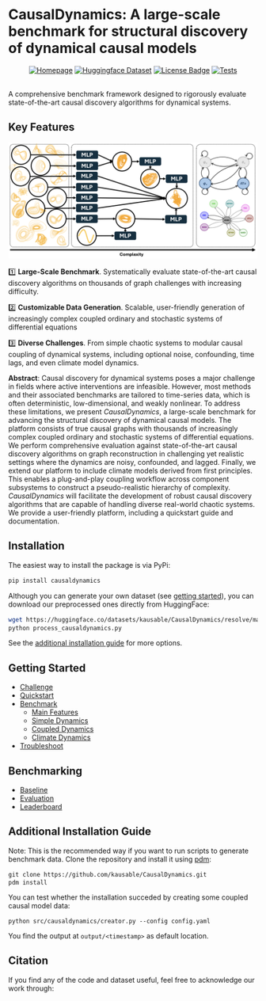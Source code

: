 # CausalDynamics: A large-scale benchmark for structural discovery of dynamical causal models


<div align="center">
<a href="http://kausable.github.io/CausalDynamics"><img src="https://img.shields.io/badge/View-Documentation-blue?style=for-the-badge)" alt="Homepage"/></a>
  <!-- <a href="<ADD_LINK>"><img src="https://img.shields.io/badge/ArXiV-2402.00712-b31b1b.svg" alt="arXiv"/></a> -->
<a href="https://huggingface.co/datasets/kausable/CausalDynamics"><img src="https://img.shields.io/badge/Dataset-HuggingFace-ffd21e" alt="Huggingface Dataset"/></a>
<a href="https://github.com/kausable/CausalDynamics/blob/main/LICENSE.txt"><img src="https://img.shields.io/badge/License-MIT-green" alt="License Badge"/></a>
<a href="https://github.com/kausable/CausalDynamics/actions/workflows/run-tests.yml"><img src="https://github.com/kausable/CausalDynamics/workflows/Run%20Tests/badge.svg" alt="Tests"/></a>
</div>
</br>

A comprehensive benchmark framework designed to rigorously evaluate state-of-the-art causal discovery algorithms for dynamical systems.

## Key Features
![Overview of CausalDynamics](docs/causaldynamics_overview.png)


1️⃣ **Large-Scale Benchmark**. Systematically evaluate state-of-the-art causal discovery algorithms on thousands of graph challenges with increasing difficulty. 

2️⃣ **Customizable Data Generation**. Scalable, user-friendly generation of increasingly complex coupled ordinary and stochastic systems of differential equations

3️⃣ **Diverse Challenges**. From simple chaotic systems to modular causal coupling of dynamical systems, including optional noise, confounding, time lags, and even climate model dynamics.

**Abstract**: Causal discovery for dynamical systems poses a major challenge in fields where active interventions are infeasible. However, most methods and their associated benchmarks are tailored to time-series data, which is often deterministic, low-dimensional, and weakly nonlinear. To address these limitations, we present *CausalDynamics*, a large-scale benchmark for advancing the structural discovery of dynamical causal models. The platform consists of true causal graphs with thousands of increasingly complex coupled ordinary and stochastic systems of differential equations. We perform comprehensive evaluation against state-of-the-art causal discovery algorithms on graph reconstruction in challenging yet realistic settings where the dynamics are noisy, confounded, and lagged. Finally, we extend our platform to include climate models derived from first principles. This enables a plug-and-play coupling workflow across component subsystems to construct a pseudo-realistic hierarchy of complexity. *CausalDynamics* will facilitate the development of robust causal discovery algorithms that are capable of handling diverse real-world chaotic systems. We provide a user-friendly platform, including a quickstart guide and documentation.


## Installation

The easiest way to install the package is via PyPi:
```bash
pip install causaldynamics
```

Although you can generate your own dataset (see [getting started](#getting-started)), you can download our preprocessed ones directly from HuggingFace:
```bash
wget https://huggingface.co/datasets/kausable/CausalDynamics/resolve/main/process_causaldynamics.py
python process_causaldynamics.py
```

See the [additional installation guide](#additional-installation-guide) for more options.


## Getting Started

- [Challenge](https://kausable.github.io/CausalDynamics/challenge.html)
- [Quickstart](https://kausable.github.io/CausalDynamics/quickstart.html)
- [Benchmark](https://kausable.github.io/CausalDynamics/benchmark.html)
    - [Main Features](https://kausable.github.io/CausalDynamics/notebooks/features.html)
    - [Simple Dynamics](https://kausable.github.io/CausalDynamics/notebooks/simple_causal_models.html)
    - [Coupled Dynamics](https://kausable.github.io/CausalDynamics/notebooks/coupled_causal_models.html)
    - [Climate Dynamics](https://kausable.github.io/CausalDynamics/notebooks/climate_causal_models.html)
- [Troubleshoot](https://kausable.github.io/CausalDynamics/troubleshoot.html)

## Benchmarking
- [Baseline](https://kausable.github.io/CausalDynamics/baseline.html)
- [Evaluation](https://kausable.github.io/CausalDynamics/notebooks/eval_pipeline.html)
- [Leaderboard](https://kausable.github.io/CausalDynamics/leaderboard.html)

## Additional Installation Guide
Note: This is the recommended way if you want to run scripts to generate benchmark data. Clone the repository and install it using [pdm](https://pdm-project.org/en/latest/): 

```shell
git clone https://github.com/kausable/CausalDynamics.git
pdm install
```

You can test whether the installation succeded by creating some coupled causal model data:

```shell
python src/causaldynamics/creator.py --config config.yaml
```

You find the output at `output/<timestamp>` as default location.

## Citation
If you find any of the code and dataset useful, feel free to acknowledge our work through:
